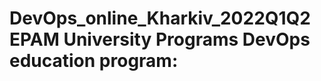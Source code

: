 # DevOps_online_Kharkiv_2022Q1Q2 EPAM University Programs DevOps education program:
[Lecture 1. DevOps introduction]:https://github.com/vyurchenko1986/DevOps_online_Kharkiv_2022Q1Q2-/tree/main/m1/task1.1

